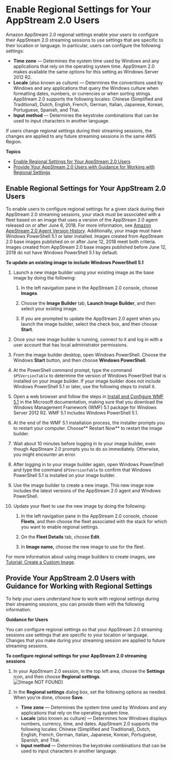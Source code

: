# Enable Regional Settings for Your AppStream 2\.0 Users<a name="regional-settings"></a>

Amazon AppStream 2\.0 regional settings enable your users to configure their AppStream 2\.0 streaming sessions to use settings that are specific to their location or language\. In particular, users can configure the following settings:
+ **Time zone** — Determines the system time used by Windows and any applications that rely on the operating system time\. AppStream 2\.0 makes available the same options for this setting as Windows Server 2012 R2\.
+ **Locale** \(also known as culture\) — Determines the conventions used by Windows and any applications that query the Windows culture when formatting dates, numbers, or currencies or when sorting strings\. AppStream 2\.0 supports the following locales: Chinese \(Simplified and Traditional\), Dutch, English, French, German, Italian, Japanese, Korean, Portuguese, Spanish, and Thai\.
+ **Input method** — Determines the keystroke combinations that can be used to input characters in another language\.

If users change regional settings during their streaming sessions, the changes are applied to any future streaming sessions in the same AWS Region\. 

**Topics**
+ [Enable Regional Settings for Your AppStream 2\.0 Users](#regional-settings-enable)
+ [Provide Your AppStream 2\.0 Users with Guidance for Working with Regional Settings](#regional-settings-end-user)

## Enable Regional Settings for Your AppStream 2\.0 Users<a name="regional-settings-enable"></a>

To enable users to configure regional settings for a given stack during their AppStream 2\.0 streaming sessions, your stack must be associated with a fleet based on an image that uses a version of the AppStream 2\.0 agent released on or after June 6, 2018\. For more information, see [Amazon AppStream 2\.0 Agent Version History](agent-software-versions.md)\. Additionally, your image must have Windows PowerShell 5\.1 or later installed\. Images created from AppStream 2\.0 base images published on or after June 12, 2018 meet both criteria\. Images created from AppStream 2\.0 base images published before June 12, 2018 do not have Windows PowerShell 5\.1 by default\.

**To update an existing image to include Windows PowerShell 5\.1**

1. Launch a new image builder using your existing image as the base image by doing the following: 

   1.  In the left navigation pane in the AppStream 2\.0 console, choose **Images**\.

   1. Choose the **Image Builder** tab, **Launch Image Builder**, and then select your existing image\.

   1. If you are prompted to update the AppStream 2\.0 agent when you launch the image builder, select the check box, and then choose **Start**\.

1. Once your new image builder is running, connect to it and log in with a user account that has local administrator permissions\. 

1. From the image builder desktop, open Windows PowerShell\. Choose the Windows **Start** button, and then choose **Windows PowerShell**\. 

1. At the PowerShell command prompt, type the command `$PSVersionTable` to determine the version of Windows PowerShell that is installed on your image builder\. If your image builder does not include Windows PowerShell 5\.1 or later, use the following steps to install it\.

1. Open a web browser and follow the steps in [Install and Configure WMF 5\.1](https://docs.microsoft.com/en-us/powershell/wmf/5.1/install-configure) in the Microsoft documentation, making sure that you download the Windows Management Framework \(WMF\) 5\.1 package for Windows Server 2012 R2\. WMF 5\.1 includes Windows PowerShell 5\.1\.

1. At the end of the WMF 5\.1 installation process, the installer prompts you to restart your computer\. Choose** Restart Now** to restart the image builder\.

1. Wait about 10 minutes before logging in to your image builder, even though AppStream 2\.0 prompts you to do so immediately\. Otherwise, you might encounter an error\.

1. After logging in to your image builder again, open Windows PowerShell and type the command `$PSVersionTable` to confirm that Windows PowerShell 5\.1 is installed on your image builder\.

1. Use the image builder to create a new image\. This new image now includes the latest versions of the AppStream 2\.0 agent and Windows PowerShell\.

1. Update your fleet to use the new image by doing the following: 

   1. In the left navigation pane in the AppStream 2\.0 console, choose **Fleets**, and then choose the fleet associated with the stack for which you want to enable regional settings\.

   1. On the **Fleet Details** tab, choose **Edit**\.

   1. In **Image name,** choose the new image to use for the fleet\.

For more information about using image builders to create images, see [Tutorial: Create a Custom Image](tutorial-image-builder.md)\.

## Provide Your AppStream 2\.0 Users with Guidance for Working with Regional Settings<a name="regional-settings-end-user"></a>

To help your users understand how to work with regional settings during their streaming sessions, you can provide them with the following information\. 

**Guidance for Users**

You can configure regional settings so that your AppStream 2\.0 streaming sessions use settings that are specific to your location or language\. Changes that you make during your streaming session are applied to future streaming sessions\. 

**To configure regional settings for your AppStream 2\.0 streaming sessions**

1. In your AppStream 2\.0 session, in the top left area, choose the **Settings** icon, and then choose **Regional settings**\.  
![\[Image NOT FOUND\]](http://docs.aws.amazon.com/appstream2/latest/developerguide/images/regional-settings-menu-item.png)

1. In the **Regional settings** dialog box, set the following options as needed\. When you're done, choose **Save**\.
   + **Time zone** — Determines the system time used by Windows and any applications that rely on the operating system time\. 
   + **Locale** \(also known as culture\) — Determines how Windows displays numbers, currency, time, and dates\. AppStream 2\.0 supports the following locales: Chinese \(Simplified and Traditional\), Dutch, English, French, German, Italian, Japanese, Korean, Portuguese, Spanish, and Thai\.
   + **Input method** — Determines the keystroke combinations that can be used to input characters in another language\. 